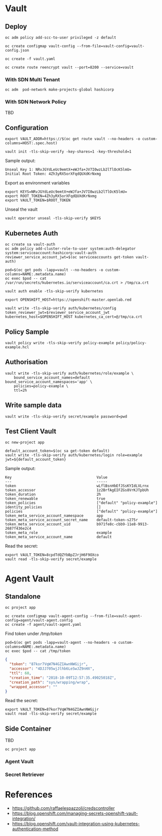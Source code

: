 # Vault

## Deploy

```
oc adm policy add-scc-to-user privileged -z default

oc create configmap vault-config --from-file=vault-config=vault-config.json

oc create -f vault.yaml

oc create route reencrypt vault --port=8200 --service=vault
```

### With SDN Multi Tenant

```
oc adm  pod-network make-projects-global hashicorp
```

### With SDN Network Policy

TBD


## Configuration

```
export VAULT_ADDR=https://$(oc get route vault --no-headers -o custom-columns=HOST:.spec.host)

vault init -tls-skip-verify -key-shares=1 -key-threshold=1
```

Sample output:

```
Unseal Key 1: NRvJGYdLeUc9emtX+eWJfa+JV7I0wzLb2lTlOcK5lmU=
Initial Root Token: 4Zh3yRX5orXFqdQUXdKrNxmg
```

Export as environment variables

```
export KEYS=NRvJGYdLeUc9emtX+eWJfa+JV7I0wzLb2lTlOcK5lmU=
export ROOT_TOKEN=4Zh3yRX5orXFqdQUXdKrNxmg
export VAULT_TOKEN=$ROOT_TOKEN
```

Unseal the vault

```
vault operator unseal -tls-skip-verify $KEYS
```

## Kubernetes Auth

```
oc create sa vault-auth
oc adm policy add-cluster-role-to-user system:auth-delegator system:serviceaccount:hashicorp:vault-auth
reviewer_service_account_jwt=$(oc serviceaccounts get-token vault-auth)

pod=$(oc get pods -lapp=vault --no-headers -o custom-columns=NAME:.metadata.name)
oc exec $pod -- cat /var/run/secrets/kubernetes.io/serviceaccount/ca.crt > /tmp/ca.crt

vault auth enable -tls-skip-verify kubernetes

export OPENSHIFT_HOST=https://openshift-master.openlab.red

vault write -tls-skip-verify auth/kubernetes/config token_reviewer_jwt=$reviewer_service_account_jwt kubernetes_host=$OPENSHIFT_HOST kubernetes_ca_cert=@/tmp/ca.crt
```

## Policy Sample

```
vault policy write -tls-skip-verify policy-example policy/policy-example.hcl
```

## Authorisation

```
vault write -tls-skip-verify auth/kubernetes/role/example \
    bound_service_account_names=default bound_service_account_namespaces='app' \
    policies=policy-example \
    ttl=2h
```

## Write sample data

```
vault write -tls-skip-verify secret/example password=pwd
```

## Test Client Vault

```
oc new-project app

default_account_token=$(oc sa get-token default)
vault write -tls-skip-verify auth/kubernetes/login role=example jwt=${default_account_token}

```

Sample output:

```
Key                                       Value
---                                       -----
token                                     wLflBsnHbEfJSsKYIdLVLrnx
token_accessor                            1z2BrfAgEIFZGs8VrKJTpbUh
token_duration                            2h
token_renewable                           true
token_policies                            ["default" "policy-example"]
identity_policies                         []
policies                                  ["default" "policy-example"]
token_meta_service_account_namespace      app
token_meta_service_account_secret_name    default-token-s275r
token_meta_service_account_uid            b971fe8c-cbb9-11e8-9913-2687f436e2c4
token_meta_role                           example
token_meta_service_account_name           default
```

Read the secret:

```
export VAULT_TOKEN=8cpdTdQZYbBpZJrjH6F9OXco
vault read -tls-skip-verify secret/example
```

# Agent Vault

## Standalone

```
oc project app

oc create configmap vault-agent-config --from-file=vault-agent-config=agent/vault-agent.config
oc create -f agent/vault-agent.yaml
```

Find token under */tmp/token*

```
pod=$(oc get pods -lapp=vault-agent --no-headers -o custom-columns=NAME:.metadata.name)
oc exec $pod -- cat /tmp/token

```

```json
{
  "token": "87kor7VqW7N4GZIAwnNWGijr",
  "accessor": "4DJJ705wjJlhb6LeSwJZ9nHX",
  "ttl": 60,
  "creation_time": "2018-10-09T12:57:35.49025018Z",
  "creation_path": "sys/wrapping/wrap",
  "wrapped_accessor": ""
}
```

Read the secret:

```
export VAULT_TOKEN=87kor7VqW7N4GZIAwnNWGijr
vault read -tls-skip-verify secret/example
```

## Side Container

TBD

```
oc project app
```


### Agent Vault


### Secret Retriever


# References

* https://github.com/raffaelespazzoli/credscontroller
* https://blog.openshift.com/managing-secrets-openshift-vault-integration/
* https://blog.openshift.com/vault-integration-using-kubernetes-authentication-method

